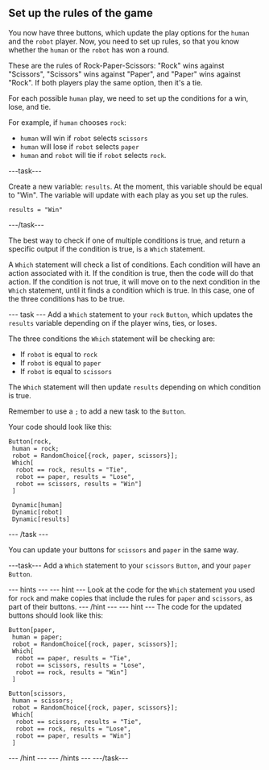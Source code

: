 ## Set up the rules of the game

You now have three buttons, which update the play options for the `human` and the `robot` player. Now, you need to set up rules, so that you know whether the `human` or the `robot` has won a round.

These are the rules of Rock-Paper-Scissors: "Rock" wins against "Scissors", "Scissors" wins against "Paper", and "Paper" wins against "Rock". If both players play the same option, then it's a tie.

For each possible `human` play, we need to set up the conditions for a win, lose, and tie.

For example, if `human` chooses `rock`:

+ `human` will win if `robot` selects `scissors`
+ `human` will lose if `robot` selects `paper`
+ `human` and `robot` will tie if `robot` selects `rock`.

---task---

Create a new variable: `results`. At the moment, this variable should be equal to "Win". The variable will update with each play as you set up the rules.

```
results = "Win"
```
---/task---

The best way to check if one of multiple conditions is true, and return a specific output if the condition is true, is a `Which` statement.

A `Which` statement will check a list of conditions. Each condition will have an action associated with it. If the condition is true, then the code will do that action. If the condition is not true, it will move on to the next condition in the `Which` statement, until it finds a condition which is true. In this case, one of the three conditions has to be true. 

--- task ---
Add a `Which` statement to your `rock` `Button`, which updates the `results` variable depending on if the player wins, ties, or loses.

The three conditions the `Which` statement will be checking are:

+ If `robot` is equal to `rock`
+ If `robot` is equal to `paper`
+ If `robot` is equal to `scissors`

The `Which` statement will then update `results` depending on which condition is true.

Remember to use a `;` to add a new task to the `Button`.

Your code should look like this:

```
Button[rock,
 human = rock;
 robot = RandomChoice[{rock, paper, scissors}];
 Which[
  robot == rock, results = "Tie",
  robot == paper, results = "Lose",
  robot == scissors, results = "Win"]
 ] 
 
 Dynamic[human]
 Dynamic[robot]
 Dynamic[results]
 ```
--- /task ---

You can update your buttons for `scissors` and `paper` in the same way.

---task---
Add a `Which` statement to your `scissors` `Button`, and your `paper` `Button`.

--- hints ---
--- hint ---
Look at the code for the `Which` statement you used for `rock` and make copies that include the rules for `paper` and `scissors`, as part of their buttons.
--- /hint ---
--- hint ---
The code for the updated buttons should look like this:

```
Button[paper,
 human = paper;
 robot = RandomChoice[{rock, paper, scissors}];
 Which[
  robot == paper, results = "Tie",
  robot == scissors, results = "Lose",
  robot == rock, results = "Win"]
 ] 
```
```
Button[scissors,
 human = scissors;
 robot = RandomChoice[{rock, paper, scissors}];
 Which[
  robot == scissors, results = "Tie",
  robot == rock, results = "Lose",
  robot == paper, results = "Win"]
 ] 
 ```
--- /hint ---
--- /hints ---
---/task---
